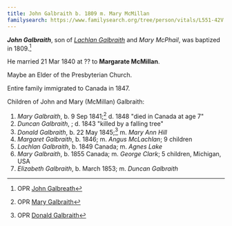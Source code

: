 ```yaml
---
title: John Galbraith b. 1809 m. Mary McMillan
familysearch: https://www.familysearch.org/tree/person/vitals/L551-42V
---
```

***John Galbraith***, son of *[Lachlan Galbraith](galbraith-lachlan-1780-mcphail.md)* and *Mary McPhail*, was baptized in 1809.[^birth]

He married 21 Mar 1840 at ?? to **Margarate McMillan**.

Maybe an Elder of the Presbyterian Church.

Entire family immigrated to Canada in 1847.

Children of John and Mary (McMillan) Galbraith:

1. *Mary Galbraith*, b. 9 Sep 1841;[^mary1-birth] d. 1848 "died in Canada at age 7"
2. *Duncan Galbraith*, ; d. 1843 "killed by a falling tree"
3. *Donald Galbraith*, b. 22 May 1845;[^donald-birth] m. *Mary Ann Hill*
4. *Margaret Galbraith*, b. 1846; m. *Angus McLachlan*; 9 children
5. *Lachlan Galbraith*, b. 1849 Canada; m. *Agnes Lake*
6. *Mary Galbraith*, b. 1855 Canada; m. *George Clark*; 5 children, Michigan, USA
7. *Elizabeth Galbraith*, b. March 1853; m. *Duncan Galbraith*


[^birth]: OPR [John Galbreath](/sources/opr-kilcalmonell-kilberry-births.md#1809-05-29-john-galbreath)

[^mary1-birth]: OPR [Mary Galbraith](/sources/opr-kilcalmonell-kilberry-births.md#1841-09-09-mary-galbraith)

[^donald-birth]: OPR [Donald Galbraith](/sources/opr-kilcalmonell-kilberry-births.md#1845-05-22-donald-galbraith)
